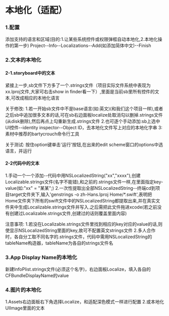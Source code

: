 # 本地化（适配）
### 1.配置
添加支持的语言和区域(目的:1.让某些系统控件或权限弹框自动本地化,2.本地化操作的第一步)
Project--Info--Localizations--Add(如添加简体中文)--Finish

### 2.文本的本地化
#### 2-1.storyboard中的文本
紧接上一步,sb文件下方多了一个.strings文件（项目实际文件系统中表现为xx.lproj文件,大家可右击show in finder看一下）,里面是当前sb里所有控件的文本,可改成相应的本地化语言

关于修改:
1.若一开始sb文件中不是base语言(如:英文)(和我们这个项目一样),或者之后sb中追加很多文本的话,可在sb右边面板localize处取消勾以删掉.strings文件(从disk删除),然后再点上勾重新生成.strings文件
2.也可逐个手动添加:sb上选中UI控件--identity inspector--Object ID，去本地化文件写上对应的本地化字串
3:素材中推荐的bartycrouch命令行工具

关于测试:
按住option键单击'运行'按钮,在出来的edit scheme窗口的options中选语言，并运行

#### 2-2代码中的文本
1.手动一个一个添加--代码中用NSLocalizedString("xx","xxxx"),创建Localizable.strings文件(名字不能错),和之前的.strings文件一样,在里面指定key-value(如:"xx" = "某某";)
2.一次性提取出全部NSLocalizedString--终端cd到项目target文件夹下,输入'genstrings -o zh-Hans.lproj Home/*.swift',表明把Home文件夹下所有的swift文件中的NSLocalizedString都提取出来,并在真实文件夹中生成Localizable.strings文件并写入.之后需把此文件拖进xcode(若之前没有创建过Localizable.strings文件,创建过的话则覆盖里面内容)

注意事项:
1.若没在Localizable.strings文件里找到相应的key对应的value的话,则使显示NSLocalizedString里面的key,故可不配置英文strings文件
2.多人合作时，各自分工取不同名字的.strings文件，代码中需用NSLocalizedString的tableName构造器，tableName为各自的strings文件名

### 3.App Display Name的本地化
新建InfoPlist.strings文件(必须这个名字)，右边面板Localize，填入各自的CFBundleDisplayName的value

### 4.图片的本地化
1.Assets右边面板右下角选择Localize，和适配深色模式一样进行配置
2.或本地化UIImage里面的文本

